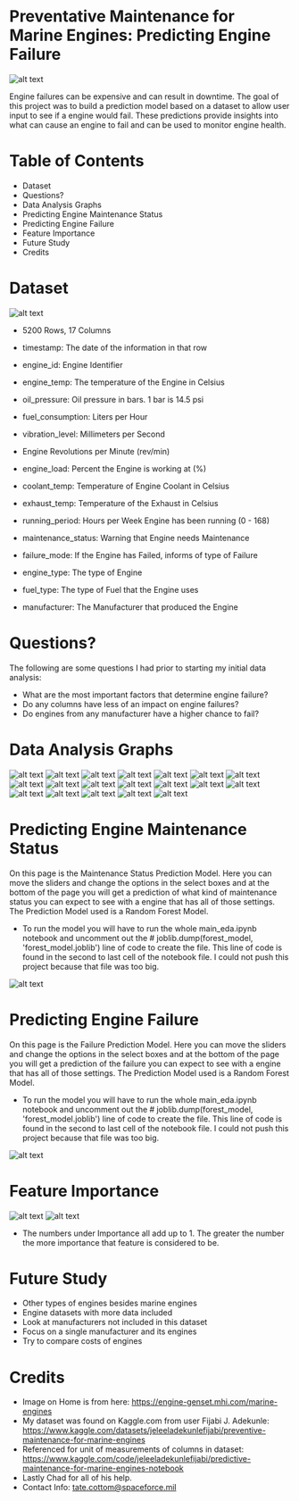 # Preventative Maintenance for Marine Engines: Predicting Engine Failure

![alt text](Images/Mitsubishi-Marine-Engine.png)

Engine failures can be expensive and can result in downtime. The goal of this project was to build a prediction model based on a dataset to allow user input to see if a engine would fail. These predictions provide insights into what can cause an engine to fail and can be used to monitor engine health.

# Table of Contents

- Dataset
- Questions?
- Data Analysis Graphs
- Predicting Engine Maintenance Status
- Predicting Engine Failure
- Feature Importance
- Future Study
- Credits

# Dataset

![alt text](Images/dataset_picture.png)

- 5200 Rows, 17 Columns

- timestamp: The date of the information in that row
- engine_id: Engine Identifier
- engine_temp: The temperature of the Engine in Celsius
- oil_pressure: Oil pressure in bars. 1 bar is 14.5 psi
- fuel_consumption: Liters per Hour
- vibration_level: Millimeters per Second
- Engine Revolutions per Minute (rev/min)
- engine_load: Percent the Engine is working at (%)
- coolant_temp: Temperature of Engine Coolant in Celsius
- exhaust_temp: Temperature of the Exhaust in Celsius
- running_period: Hours per Week Engine has been running (0 - 168)
- maintenance_status: Warning that Engine needs Maintenance
- failure_mode: If the Engine has Failed, informs of type of Failure
- engine_type: The type of Engine
- fuel_type: The type of Fuel that the Engine uses
- manufacturer: The Manufacturer that produced the Engine

# Questions?

The following are some questions I had prior to starting my initial data analysis:

- What are the most important factors that determine engine failure?
- Do any columns have less of an impact on engine failures?
- Do engines from any manufacturer have a higher chance to fail?

# Data Analysis Graphs

![alt text](Images/manufacturer_vs_failures.png)
![alt text](Images/failure_mode_vs_engines.png)
![alt text](Images/maintenance_status_vs_engines.png)
![alt text](Images/engine_type_vs_engines.png)
![alt text](Images/fuel_vs_engines.png)
![alt text](Images/engine_running_vs_fuel_consumption_hour.png)
![alt text](Images/engine_running_vs_fuel_consumption_week.png)
![alt text](Images/fuel_consumption_week_vs_fuel_consumption_hour.png)
![alt text](Images/engine_load_vs_coolant_temp.png)
![alt text](Images/engine_load_vs_vibration_level.png)
![alt text](Images/engine_load_vs_fuel_consumption_week.png)
![alt text](Images/engine_load_vs_oil_pressure.png)
![alt text](Images/engine_load_vs_engine_temp.png)
![alt text](Images/oil_pressure_vs_coolant_temp.png)
![alt text](Images/engine_temp_vs_coolant_temp.png)
![alt text](Images/vibration_level_vs_oil_pressure.png)
![alt text](Images/oil_pressure_vs_fuel_consumption_week.png)
![alt text](Images/oil_pressure_vs_engine_temp.png)
![alt text](Images/correlations_heatmap.png)

# Predicting Engine Maintenance Status

On this page is the Maintenance Status Prediction Model. Here you can move the sliders and change the options in the select boxes and at the bottom of the page you will get a prediction of what kind of maintenance status you can expect to see with a engine that has all of those settings. The Prediction Model used is a Random Forest Model.

- To run the model you will have to run the whole main_eda.ipynb notebook and uncomment out the # joblib.dump(forest_model, 'forest_model.joblib') line of code to create the file. This line of code is found in the second to last cell of the notebook file. I could not push this project because that file was too big.


![alt text](Images/maint_status_streamlit.png)

# Predicting Engine Failure

On this page is the Failure Prediction Model. Here you can move the sliders and change the options in the select boxes and at the bottom of the page you will get a prediction of the failure you can expect to see with a engine that has all of those settings. The Prediction Model used is a Random Forest Model.

- To run the model you will have to run the whole main_eda.ipynb notebook and uncomment out the # joblib.dump(forest_model, 'forest_model.joblib') line of code to create the file. This line of code is found in the second to last cell of the notebook file. I could not push this project because that file was too big.

![alt text](Images/failure_mode_streamlit.png)

# Feature Importance

![alt text](Images/Feature_Importance_Maint_Status.png)
![alt text](Images/Feature_Importance_Fail_Type.png)

- The numbers under Importance all add up to 1. The greater the number the more importance that feature is considered to be.

# Future Study

- Other types of engines besides marine engines
- Engine datasets with more data included
- Look at manufacturers not included in this dataset
- Focus on a single manufacturer and its engines
- Try to compare costs of engines

# Credits

- Image on Home is from here: https://engine-genset.mhi.com/marine-engines
- My dataset was found on Kaggle.com from user Fijabi J. Adekunle: https://www.kaggle.com/datasets/jeleeladekunlefijabi/preventive-maintenance-for-marine-engines
- Referenced for unit of measurements of columns in dataset: https://www.kaggle.com/code/jeleeladekunlefijabi/predictive-maintenance-for-marine-engines-notebook
- Lastly Chad for all of his help.
- Contact Info: tate.cottom@spaceforce.mil